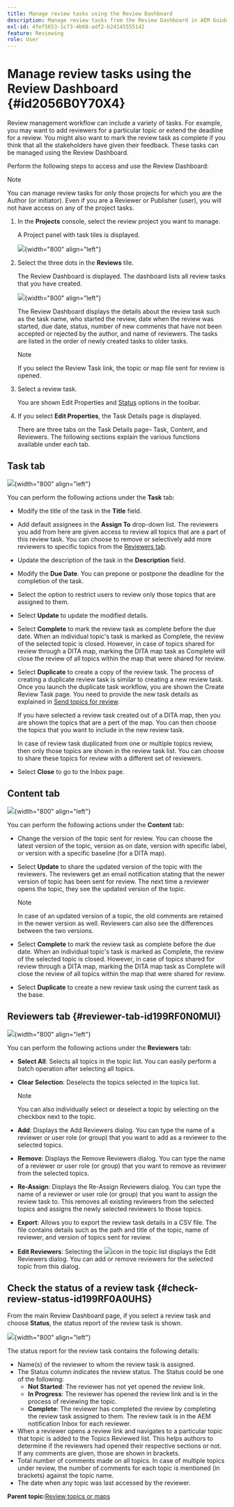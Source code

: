 ```yaml
---
title: Manage review tasks using the Review Dashboard
description: Manage review tasks from the Review Dashboard in AEM Guides. Learn the perform actions under the task, content, reviewers tab and check the status of a review task.
exl-id: 4fef5653-1c73-4b68-adf2-b24145555142
feature: Reviewing 
role: User
---
```

# Manage review tasks using the Review Dashboard {#id2056B0Y70X4}

Review management workflow can include a variety of tasks. For example, you may want to add reviewers for a particular topic or extend the deadline for a review. You might also want to mark the review task as complete if you think that all the stakeholders have given their feedback. These tasks can be managed using the Review Dashboard.

Perform the following steps to access and use the Review Dashboard:

>[!NOTE]
>
> You can manage review tasks for only those projects for which you are the Author \(or initiator\). Even if you are a Reviewer or Publisher \(user\), you will not have access on any of the project tasks.

1.  In the **Projects** console, select the review project you want to manage.

    A Project panel with task tiles is displayed.

    ![](images/review-management.png){width="800" align="left"}

1.  Select the three dots in the **Reviews** tile.

    The Review Dashboard is displayed. The dashboard lists all review tasks that you have created.

    ![](images/review-dashboard.png){width="800" align="left"}

    The Review Dashboard displays the details about the review task such as the task name, who started the review, date when the review was started, due date, status, number of new comments that have not been accepted or rejected by the author, and name of reviewers. The tasks are listed in the order of newly created tasks to older tasks.

    >[!NOTE]
    >
    > If you select the Review Task link, the topic or map file sent for review is opened.

1.  Select a review task.

    You are shown Edit Properties and [Status](#check-review-status-id199RF0A0UHS) options in the toolbar.

1.  If you select **Edit Properties**, the Task Details page is displayed.

    There are three tabs on the Task Details page– Task, Content, and Reviewers. The following sections explain the various functions available under each tab.


## Task tab 

![](images/review-task-page.png){width="800" align="left"}

You can perform the following actions under the **Task** tab:

-   Modify the title of the task in the **Title** field.
-   Add default assignees in the **Assign To** drop-down list. The reviewers you add from here are given access to review all topics that are a part of this review task. You can choose to remove or selectively add more reviewers to specific topics from the [Reviewers tab](#reviewer-tab-id199RF0N0MUI).
-   Update the description of the task in the **Description** field.
-   Modify the **Due Date**. You can prepone or postpone the deadline for the completion of the task.
-   Select the option to restrict users to review only those topics that are assigned to them.
-   Select **Update** to update the modified details.
-   Select **Complete** to mark the review task as complete before the due date. When an individual topic's task is marked as Complete, the review of the selected topic is closed. However, in case of topics shared for review through a DITA map, marking the DITA map task as Complete will close the review of all topics within the map that were shared for review.
-   Select **Duplicate** to create a copy of the review task. The process of creating a duplicate review task is similar to creating a new review task. Once you launch the duplicate task workflow, you are shown the Create Review Task page. You need to provide the new task details as explained in [Send topics for review](review-send-topics-for-review.md#).

    If you have selected a review task created out of a DITA map, then you are shown the topics that are a pert of the map. You can then choose the topics that you want to include in the new review task.

    In case of review task duplicated from one or multiple topics review, then only those topics are shown in the review task list. You can choose to share these topics for review with a different set of reviewers.

-   Select **Close** to go to the Inbox page.

## Content tab 

![](images/review-content-page.png){width="800" align="left"}

You can perform the following actions under the **Content** tab:

-   Change the version of the topic sent for review. You can choose the latest version of the topic, version as on date, version with specific label, or version with a specific baseline \(for a DITA map\).

-   Select **Update** to share the updated version of the topic with the reviewers. The reviewers get an email notification stating that the newer version of topic has been sent for review. The next time a reviewer opens the topic, they see the updated version of the topic.

    >[!NOTE]
    >
    > In case of an updated version of a topic, the old comments are retained in the newer version as well. Reviewers can also see the differences between the two versions.

-   Select **Complete** to mark the review task as complete before the due date. When an individual topic's task is marked as Complete, the review of the selected topic is closed. However, in case of topics shared for review through a DITA map, marking the DITA map task as Complete will close the review of all topics within the map that were shared for review.

-   Select **Duplicate** to create a new review task using the current task as the base.


## Reviewers tab {#reviewer-tab-id199RF0N0MUI}

![](images/reviewers-tab.png){width="800" align="left"}

You can perform the following actions under the **Reviewers** tab:

-   **Select All**: Selects all topics in the topic list. You can easily perform a batch operation after selecting all topics.
-   **Clear Selection**: Deselects the topics selected in the topics list.

    >[!NOTE]
    >
    > You can also individually select or deselect a topic by selecting on the checkbox next to the topic.

-   **Add**: Displays the Add Reviewers dialog. You can type the name of a reviewer or user role \(or group\) that you want to add as a reviewer to the selected topics.
-   **Remove**: Displays the Remove Reviewers dialog. You can type the name of a reviewer or user role \(or group\) that you want to remove as reviewer from the selected topics.
-   **Re-Assign**: Displays the Re-Assign Reviewers dialog. You can type the name of a reviewer or user role \(or group\) that you want to assign the review task to. This removes all existing reviewers from the selected topics and assigns the newly selected reviewers to those topics.
-   **Export**: Allows you to export the review task details in a CSV file. The file contains details such as the path and title of the topic, name of reviewer, and version of topics sent for review.
-   **Edit Reviewers**: Selecting the ![](images/edit_pencil_icon.svg)icon in the topic list displays the Edit Reviewers dialog. You can add or remove reviewers for the selected topic from this dialog.

## Check the status of a review task {#check-review-status-id199RF0A0UHS}

From the main Review Dashboard page, if you select a review task and choose **Status**, the status report of the review task is shown.

![](images/review-status-report.png){width="800" align="left"}

The status report for the review task contains the following details:

-   Name\(s\) of the reviewer to whom the review task is assigned.
-   The Status column indicates the review status. The Status could be one of the following:
    -   **Not Started**: The reviewer has not yet opened the review link.
    -   **In Progress**: The reviewer has opened the review link and is in the process of reviewing the topic.
    -   **Complete**: The reviewer has completed the review by completing the review task assigned to them. The review task is in the AEM notification Inbox for each reviewer.
-   When a reviewer opens a review link and navigates to a particular topic that topic is added to the Topics Reviewed list. This helps authors to determine if the reviewers had opened their respective sections or not. If any comments are given, those are shown in brackets.
-   Total number of comments made on all topics. In case of multiple topics under review, the number of comments for each topic is mentioned \(in brackets\) against the topic name.
-   The date when any topic was last accessed by the reviewer.

**Parent topic:**[Review topics or maps](review.md)
